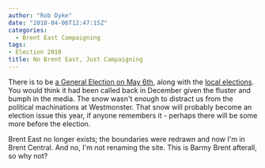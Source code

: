 ```yaml
---
author: "Rob Dyke"
date: "2010-04-06T12:47:15Z"
categories:
  - Brent East Campaigning
tags:
- Election 2010
title: No Brent East, Just Campaigning
---
```

There is to be [a General Election on May 6th](http://www.guardian.co.uk/politics/2010/apr/06/gordon-brown-may-6-election), along with the [local elections](http://www.brent.gov.uk/elections). You would think it had been called back in December given the fluster and bumph in the media. The snow wasn't enough to distract us from the political machinations at Westmonster. That snow will probably become an election issue this year, if anyone remembers it - perhaps there will be some more before the election.

Brent East no longer exists; the boundaries were redrawn and now I'm in Brent Central. And no, I'm not renaming the site. This is Barmy Brent afterall, so why not?
